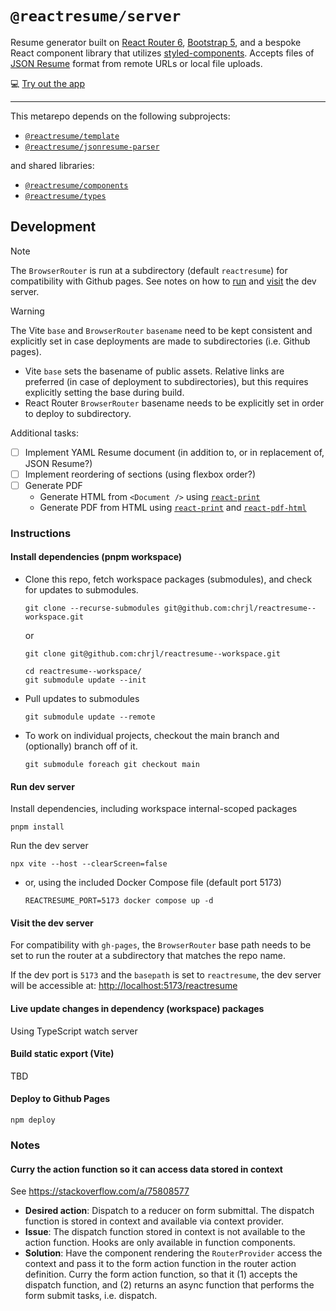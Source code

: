# `@reactresume/server`

Resume generator built on [React Router 6](https://reactrouter.com), [Bootstrap 5](https://getbootstrap.com), and a bespoke React component library that utilizes [styled-components](https://styled-components.com). Accepts files of [JSON Resume](https://jsonresume.org) format from remote URLs or local file uploads.

💻 [Try out the app](https://chrjl.github.io/reactresume)

---

This metarepo depends on the following subprojects:

- [`@reactresume/template`](https://github.com/chrjl/reactresume--template)
- [`@reactresume/jsonresume-parser`](https://github.com/chrjl/reactresume--jsonresume-parser)

and shared libraries:

- [`@reactresume/components`](https://github.com/chrjl/reactresume--components)
- [`@reactresume/types`](https://github.com/chrjl/reactresume--types)

## Development

> [!NOTE]
> The `BrowserRouter` is run at a subdirectory (default `reactresume`) for compatibility with Github pages. See notes on how to [run](#run-dev-server) and [visit](#visit-the-dev-server) the dev server.

> [!WARNING]
> The Vite `base` and `BrowserRouter` `basename` need to be kept consistent and explicitly set in case deployments are made to subdirectories (i.e. Github pages).
>
> - Vite `base` sets the basename of public assets. Relative links are preferred (in case of deployment to subdirectories), but this requires explicitly setting the base during build.
> - React Router `BrowserRouter` basename needs to be explicitly set in order to deploy to subdirectory.

Additional tasks:

- [ ] Implement YAML Resume document (in addition to, or in replacement of, JSON Resume?)
- [ ] Implement reordering of sections (using flexbox order?)
- [ ] Generate PDF
  - Generate HTML from `<Document />` using [`react-print`](https://www.npmjs.com/package/@onedoc/react-print)
  - Generate PDF from HTML using [`react-print`](https://react-pdf.org/) and [`react-pdf-html`](https://www.npmjs.com/package/react-pdf-html)

### Instructions

#### Install dependencies (pnpm workspace)

- Clone this repo, fetch workspace packages (submodules), and check for updates to submodules.

  ```console
  git clone --recurse-submodules git@github.com:chrjl/reactresume--workspace.git
  ```

  or

  ```console
  git clone git@github.com:chrjl/reactresume--workspace.git

  cd reactresume--workspace/
  git submodule update --init
  ```

- Pull updates to submodules

  ```console
  git submodule update --remote
  ```

- To work on individual projects, checkout the main branch and (optionally) branch off of it.

  ```console
  git submodule foreach git checkout main
  ```

#### Run dev server

Install dependencies, including workspace internal-scoped packages

```console
pnpm install
```

Run the dev server

```console
npx vite --host --clearScreen=false
```

- or, using the included Docker Compose file (default port 5173)

  ```console
  REACTRESUME_PORT=5173 docker compose up -d
  ```

#### Visit the dev server

For compatibility with `gh-pages`, the `BrowserRouter` base path needs to be set to run the router at a subdirectory that matches the repo name.

If the dev port is `5173` and the `basepath` is set to `reactresume`, the dev server will be accessible at: <http://localhost:5173/reactresume>

#### Live update changes in dependency (workspace) packages

Using TypeScript watch server

#### Build static export (Vite)

TBD

#### Deploy to Github Pages

```
npm deploy
```

### Notes

#### Curry the action function so it can access data stored in context

See <https://stackoverflow.com/a/75808577>

- **Desired action**: Dispatch to a reducer on form submittal. The dispatch function is stored in context and available via context provider.
- **Issue**: The dispatch function stored in context is not available to the action function. Hooks are only available in function components.
- **Solution**: Have the component rendering the `RouterProvider` access the context and pass it to the form action function in the router action definition. Curry the form action function, so that it (1) accepts the dispatch function, and (2) returns an async function that performs the form submit tasks, i.e. dispatch.

